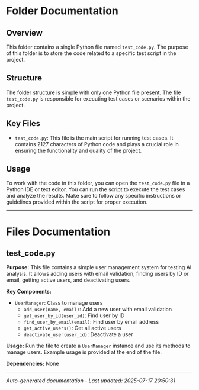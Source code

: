 # Folder Documentation

## Overview
This folder contains a single Python file named `test_code.py`. The purpose of this folder is to store the code related to a specific test script in the project.

## Structure
The folder structure is simple with only one Python file present. The file `test_code.py` is responsible for executing test cases or scenarios within the project.

## Key Files
- `test_code.py`: This file is the main script for running test cases. It contains 2127 characters of Python code and plays a crucial role in ensuring the functionality and quality of the project.

## Usage
To work with the code in this folder, you can open the `test_code.py` file in a Python IDE or text editor. You can run the script to execute the test cases and analyze the results. Make sure to follow any specific instructions or guidelines provided within the script for proper execution.

---

# Files Documentation

## test_code.py

**Purpose:** This file contains a simple user management system for testing AI analysis. It allows adding users with email validation, finding users by ID or email, getting active users, and deactivating users.

**Key Components:**
- `UserManager`: Class to manage users
  - `add_user(name, email)`: Add a new user with email validation
  - `get_user_by_id(user_id)`: Find user by ID
  - `find_user_by_email(email)`: Find user by email address
  - `get_active_users()`: Get all active users
  - `deactivate_user(user_id)`: Deactivate a user

**Usage:** Run the file to create a `UserManager` instance and use its methods to manage users. Example usage is provided at the end of the file.

**Dependencies:** None

---
*Auto-generated documentation - Last updated: 2025-07-17 20:50:31*
